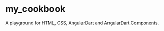 # my_cookbook

A playground for HTML, CSS, [AngularDart](https://webdev.dartlang.org/angular) and
[AngularDart Components](https://webdev.dartlang.org/components).

